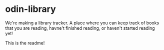 # odin-library

We're making a library tracker. A place where you can keep track of books that you are reading, havne't finished reading, or haven't started reading yet! 

This is the readme!